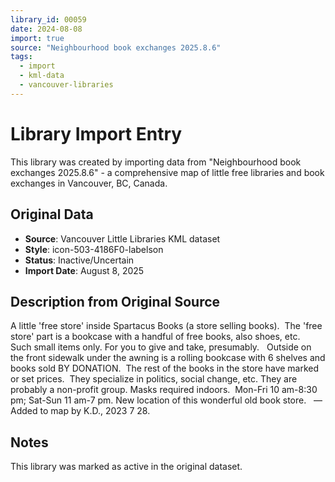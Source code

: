 ```yaml
---
library_id: 00059
date: 2024-08-08
import: true
source: "Neighbourhood book exchanges 2025.8.6"
tags:
  - import
  - kml-data
  - vancouver-libraries
---
```


# Library Import Entry

This library was created by importing data from "Neighbourhood book exchanges 2025.8.6" - a comprehensive map of little free libraries and book exchanges in Vancouver, BC, Canada.

## Original Data

- **Source**: Vancouver Little Libraries KML dataset
- **Style**: icon-503-4186F0-labelson
- **Status**: Inactive/Uncertain
- **Import Date**: August 8, 2025

## Description from Original Source

A little 'free store' inside Spartacus Books (a store selling books).  The 'free store' part is a bookcase with a handful of free books, also shoes, etc.  Such small items only.
For you to give and take, presumably.  
Outside on the front sidewalk under the awning is a rolling bookcase with 6 shelves and books sold BY DONATION.  The rest of the books in the store have marked or set prices.  
They specialize in politics, social change, etc.
They are probably a non-profit group.
Masks required indoors.  
Mon-Fri 10 am-8:30 pm; Sat-Sun 11 am-7 pm.
New location of this wonderful old book store.  
—Added to map by K.D., 2023 7 28.



## Notes

This library was marked as active in the original dataset.
